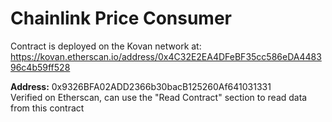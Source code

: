 # Chainlink Price Consumer

Contract is deployed on the Kovan network at: https://kovan.etherscan.io/address/0x4C32E2EA4DFeBF35cc586eDA448396c4b59ff528  

**Address:** 0x9326BFA02ADD2366b30bacB125260Af641031331  
Verified on Etherscan, can use the "Read Contract" section to read data from this contract
